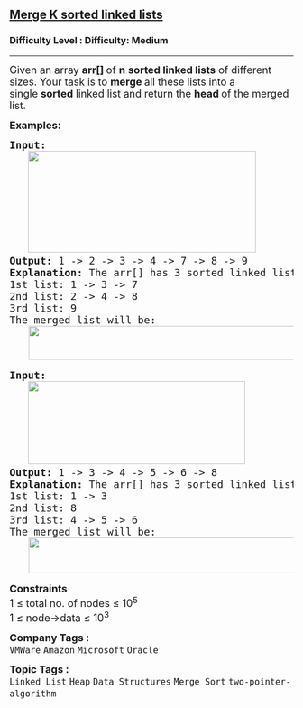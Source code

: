<h2><a href="https://www.geeksforgeeks.org/problems/merge-k-sorted-linked-lists/1?_gl=1*3nz1eo*_up*MQ..*_gs*MQ..&gclid=Cj0KCQjwwsrFBhD6ARIsAPnUFD3jBXXWsuK0q7W8DctMR1Fy1Uo_jTI-LWyO2ZeJldSJTILj5ojm_X0aAhd_EALw_wcB&gbraid=0AAAAAC9yBkCwW_LEVY7lbvV6XzYaRJuqH">Merge K sorted linked lists</a></h2><h3>Difficulty Level : Difficulty: Medium</h3><hr><div class="problems_problem_content__Xm_eO"><p><span style="font-size: 18px;">Given an array&nbsp;<strong>arr[]&nbsp;</strong>of&nbsp;<strong>n</strong>&nbsp;<strong>sorted linked lists</strong>&nbsp;of different sizes.&nbsp;</span><span style="font-size: 18px;">Your task is to&nbsp;<strong>merge&nbsp;</strong>all these lists into a single&nbsp;<strong>sorted</strong>&nbsp;linked list and return the&nbsp;<strong>head&nbsp;</strong>of the merged list.</span></p>
<p><span style="font-size: 18px;"><strong>Examples:</strong></span></p>
<pre><strong style="font-size: 18px;">Input:<br> &nbsp; <img src="https://media.geeksforgeeks.org/img-practice/prod/addEditProblem/908368/Web/Other/blobid0_1756363954.webp" width="404" height="180"></strong>
<strong style="font-size: 18px;">Output: </strong><span style="font-size: 18px;">1 -&gt; 2 -&gt; 3 -&gt; 4 -&gt; 7 -&gt; 8 -&gt; 9</span><strong style="font-size: 18px;">
Explanation: </strong><span style="font-size: 18px;">The arr[] has 3 sorted linked list of size 3, 3, 1.<br>1st list: 1 -&gt; 3 -&gt; 7<br>2nd list: 2 -&gt; 4 -&gt; 8<br>3rd list: 9<br>The merged list will be: <br></span>    <img src="https://media.geeksforgeeks.org/img-practice/prod/addEditProblem/700265/Web/Other/blobid2_1756115425.jpg" width="595" height="60"></pre>
<pre><strong style="font-size: 18px;">Input:<br>   <img src="https://media.geeksforgeeks.org/img-practice/prod/addEditProblem/700265/Web/Other/blobid3_1756115435.jpg" width="385" height="147"><br></strong><strong style="font-size: 18px;">Output: </strong><span style="font-size: 18px;">1 -&gt; 3 -&gt; 4 -&gt; 5 -&gt; 6 -&gt; 8</span><strong style="font-size: 18px;"><br></strong><strong style="font-size: 18px;">Explanation: </strong><span style="font-size: 18px;">The arr[] has 3 sorted linked list of size 2, 1, 3.<br>1st list: 1 -&gt; 3<br>2nd list: 8<br>3rd list: 4 -&gt; 5 -&gt; 6<br>The merged list will be: <br></span>    <img src="https://media.geeksforgeeks.org/img-practice/prod/addEditProblem/700265/Web/Other/blobid4_1756115445.jpg" width="546" height="63"></pre>
<p><span style="font-size: 18px;"><strong>Constraints</strong><br>1 ≤ total no. of nodes ≤ 10<sup>5</sup><sup><br></sup>1 ≤ node-&gt;data ≤ 10<sup>3</sup></span></p></div><p><span style=font-size:18px><strong>Company Tags : </strong><br><code>VMWare</code>&nbsp;<code>Amazon</code>&nbsp;<code>Microsoft</code>&nbsp;<code>Oracle</code>&nbsp;<br><p><span style=font-size:18px><strong>Topic Tags : </strong><br><code>Linked List</code>&nbsp;<code>Heap</code>&nbsp;<code>Data Structures</code>&nbsp;<code>Merge Sort</code>&nbsp;<code>two-pointer-algorithm</code>&nbsp;